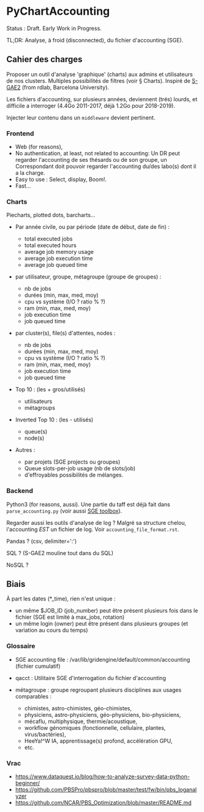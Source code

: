 # PyChartAccounting

Status : Draft. Early Work in Progress.

TL;DR: Analyse, à froid (disconnected), du fichier d'accounting (SGE).


## Cahier des charges

Proposer un outil d'analyse 'graphique' (charts) aux admins et utilisateurs de 
nos clusters. Multiples possibilités de filtres (voir § Charts). Inspiré de 
[S-GAE2](https://rdlab.cs.upc.edu/s-gae/) (from rdlab, Barcelona University).

Les fichiers d'accounting, sur plusieurs années, deviennent (trés) lourds, et 
difficile a interroger (4.4Go 2011-2017, déjà 1.2Go pour 2018-2019).

Injecter leur contenu dans un `middleware` devient pertinent.


### Frontend

* Web (for reasons),
* No authentication, at least, not related to accounting: Un DR peut regarder l'accounting de ses thésards ou de son groupe, un Correspondant doit pouvoir regarder l'accounting du/des labo(s) dont il a la charge.
* Easy to use : Select, display, Boom!.
* Fast...


### Charts

Piecharts, plotted dots, barcharts...

* Par année civile, ou par période (date de début, date de fin) :
    * total executed jobs
    * total executed hours
    * average job memory usage
    * average job execution time
    * average job queued time

* par utilisateur, groupe, métagroupe (groupe de groupes) :
    * nb de jobs
    * durées (min, max, med, moy)
    * cpu vs système (I/O ? ratio % ?)
    * ram (min, max, med, moy)
    * job execution time
    * job queued time

* par cluster(s), file(s) d'attentes, nodes :
    * nb de jobs
    * durées (min, max, med, moy)
    * cpu vs système (I/O ? ratio % ?)
    * ram (min, max, med, moy)
    * job execution time
    * job queued time

* Top 10 : (les + gros/utilisés)
    * utilisateurs
    * métagroups

* Inverted Top 10 : (les - utilisés)
    * queue(s)
    * node(s)

* Autres :
    * par projets (SGE projects ou groupes)
    * Queue slots-per-job usage (nb de slots/job)
    * d'effroyables possibilités de mélanges.


### Backend

Python3 (for reasons, aussi). Une partie du taff est déjà fait dans `parse_accounting.py` 
(voir aussi [SGE toolbox](https://github.com/ltaulell/sge_toolbox)).

Regarder aussi les outils d'analyse de log ? Malgré sa structure chelou, 
l'accounting *EST* un fichier de log. Voir `accounting_file_format.rst`.

Pandas ? (csv, delimiter=':')

SQL ? (S-GAE2 mouline tout dans du SQL)

NoSQL ?


## Biais

À part les dates (*_time), rien n'est unique :

* un même $JOB_ID (job_number) peut être présent plusieurs fois dans le fichier (SGE est limité à max_jobs, rotation)
* un même login (owner) peut être présent dans plusieurs groupes (et variation au cours du temps)


### Glossaire

* SGE accounting file : /var/lib/gridengine/default/common/accounting (fichier cumulatif)

* qacct : Utilitaire SGE d'interrogation du fichier d'accounting

* métagroupe : groupe regroupant plusieurs disciplines aux usages comparables :
    - chimistes, astro-chimistes, géo-chimistes,
    - physiciens, astro-physiciens, géo-physiciens, bio-physiciens,
    - mécaflu, multiphysique, thermie/acoustique,
    - workflow génomiques (fonctionnelle, cellulaire, plantes, virus/bactéries),
    - HeeYa!^W IA, apprentissage(s) profond, accélération GPU,
    - etc.


### Vrac

* https://www.dataquest.io/blog/how-to-analyze-survey-data-python-beginner/
* https://github.com/PBSPro/pbspro/blob/master/test/fw/bin/pbs_loganalyzer
* https://github.com/NCAR/PBS_Optimization/blob/master/README.md
